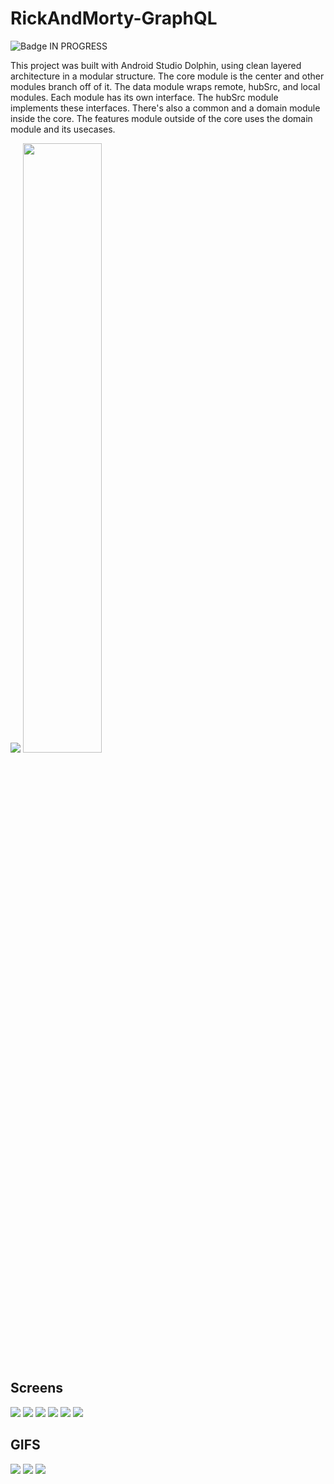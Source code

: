 # RickAndMorty-GraphQL
![Badge IN PROGRESS](http://img.shields.io/static/v1?label=STATUS&message=EM%20DESENVOLVIMENTO&color=GREEN&style=for-the-badge)

This project was built with Android Studio Dolphin, using clean layered architecture in a modular structure. The core module is the center and other modules branch off of it. The data module wraps remote, hubSrc, and local modules. Each module has its own interface. The hubSrc module implements these interfaces. There's also a common and a domain module inside the core. The features module outside of the core uses the domain module and its usecases.

<img src="images/graph.svg"/>
<img src="images/core.png" width="50%"/>

## Screens
<img src="images/1.jpg"/> <img src="images/2.jpg"/> <img src="images/3.jpg"/>
<img src="images/4.jpg"/> <img src="images/5.jpg"/> <img src="images/6.jpg"/>

## GIFS
<img src="images/1.gif"/> <img src="images/2.gif"/> <img src="images/3.gif"/>
